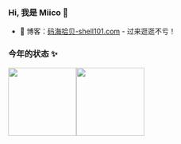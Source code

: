 ### Hi, 我是 Miico 👋
- :pencil: 博客：[码海拾贝-shell101.com](https://www.shell101.com) - 过来逛逛不亏！

### 今年的状态 ✨
<img align="" height="137px" src="https://github-readme-stats.vercel.app/api?username=codeagles&hide_title=true&hide_border=true&show_icons=true&include_all_commits=true&line_height=21&bg_color=0,EC6C6C,FFD479,FFFC79,73FA79&theme=graywhite&locale=cn" /><img align="" height="137px" src="https://github-readme-stats.vercel.app/api/top-langs/?username=fuzhengwei&hide_title=true&hide_border=true&layout=compact&bg_color=0,73FA79,73FDFF,D783FF&theme=graywhite&locale=cn" />

